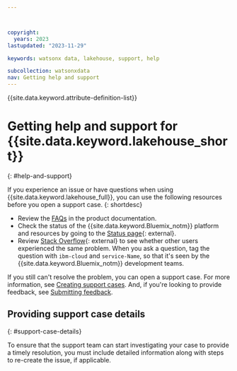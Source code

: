 ```yaml
---



copyright:
  years: 2023
lastupdated: "2023-11-29"

keywords: watsonx data, lakehouse, support, help

subcollection: watsonxdata
nav: Getting help and support
---
```


{{site.data.keyword.attribute-definition-list}}



# Getting help and support for {{site.data.keyword.lakehouse_short}}
{: #help-and-support}

If you experience an issue or have questions when using {{site.data.keyword.lakehouse_full}}, you can use the following resources before you open a support case.
{: shortdesc}

* Review the [FAQs](/docs/watsonxdata?topic=watsonxdata-faqs) in the product documentation.
* Check the status of the {{site.data.keyword.Bluemix_notm}} platform and resources by going to the [Status page](https://cloud.ibm.com/status){: external}.
* Review [Stack Overflow](https://stackoverflow.com/questions/tagged/ibm-cloud){: external} to see whether other users experienced the same problem. When you ask a question, tag the question with `ibm-cloud` and `service-Name`, so that it's seen by the {{site.data.keyword.Bluemix_notm}} development teams.


If you still can't resolve the problem, you can open a support case. For more information, see [Creating support cases](/docs/get-support?topic=get-support-open-case). And, if you're looking to provide feedback, see [Submitting feedback](/docs/overview?topic=overview-feedback).


## Providing support case details
{: #support-case-details}

To ensure that the support team can start investigating your case to provide a timely resolution, you must include detailed information along with steps to re-create the issue, if applicable.
